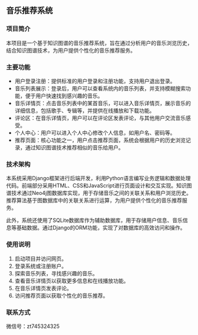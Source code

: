 ## 音乐推荐系统

### 项目简介

本项目是一个基于知识图谱的音乐推荐系统，旨在通过分析用户的音乐浏览历史，结合知识图谱技术，为用户提供个性化的音乐推荐服务。


### 主要功能

* 用户登录注册：提供标准的用户登录和注册功能，支持用户退出登录。
* 音乐列表展示：登录后，用户可以查看系统内的音乐列表，并支持模糊搜索功能，便于用户快速找到感兴趣的音乐。
* 音乐详情页：点击音乐列表中的某首音乐，可以进入音乐详情页，展示音乐的详细信息，包括歌手、专辑等，并提供在线播放和下载功能。
* 评论区：在音乐详情页，用户可以在评论区发表评论，与其他用户交流音乐感受。
* 个人中心：用户可以进入个人中心修改个人信息，如用户名、密码等。
* 推荐页面：核心功能之一，用户点击推荐页面，系统会根据用户的历史浏览记录，通过知识图谱技术推荐相似的音乐给用户。


### 技术架构

本系统采用Django框架进行后端开发，利用Python语言编写业务逻辑和数据处理代码。前端部分采用HTML、CSS和JavaScript进行页面设计和交互实现。知识图谱技术通过Neo4j图数据库实现，用于存储音乐之间的关联关系和用户浏览历史。推荐算法基于图数据库中的关联关系进行运算，为用户提供个性化的音乐推荐服务。

此外，系统还使用了SQLite数据库作为辅助数据库，用于存储用户信息、音乐信息等基础数据。通过Django的ORM功能，实现了对数据库的高效访问和操作。


### 使用说明

1. 启动项目并访问网页。
2. 登录系统或注册账户。
3. 探索音乐列表，寻找感兴趣的音乐。
4. 查看音乐详情页以获取更多信息和在线播放功能。
5. 在音乐详情页发表评论。
6. 访问推荐页面以获取个性化的音乐推荐。


### 联系方式

微信号：zt745324325